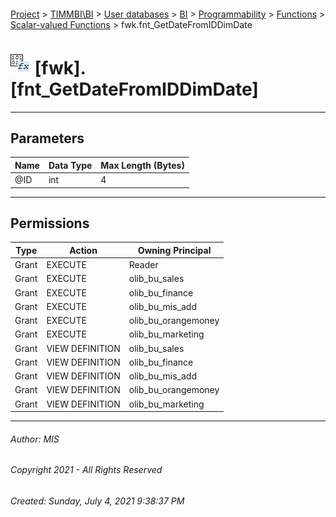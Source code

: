 #### 

[Project](../../../../../../index.md) > [TIMMBI\\BI](../../../../../index.md) > [User databases](../../../../index.md) > [BI](../../../index.md) > [Programmability](../../index.md) > [Functions](../index.md) > [Scalar-valued Functions](Scalar-valued_Functions.md) > fwk.fnt_GetDateFromIDDimDate

# ![Scalar-valued Functions](../../../../../../Images/Function_Scalar32.png) [fwk].[fnt_GetDateFromIDDimDate]

---

## <a name="#parameters"></a>Parameters

| Name | Data Type | Max Length (Bytes) |
|---|---|---|
| @ID | int | 4 |


---

## <a name="#permissions"></a>Permissions

| Type | Action | Owning Principal |
|---|---|---|
| Grant | EXECUTE | Reader |
| Grant | EXECUTE | olib_bu_sales |
| Grant | EXECUTE | olib_bu_finance |
| Grant | EXECUTE | olib_bu_mis_add |
| Grant | EXECUTE | olib_bu_orangemoney |
| Grant | EXECUTE | olib_bu_marketing |
| Grant | VIEW DEFINITION | olib_bu_sales |
| Grant | VIEW DEFINITION | olib_bu_finance |
| Grant | VIEW DEFINITION | olib_bu_mis_add |
| Grant | VIEW DEFINITION | olib_bu_orangemoney |
| Grant | VIEW DEFINITION | olib_bu_marketing |


---

###### Author:  MIS

###### Copyright 2021 - All Rights Reserved

###### Created: Sunday, July 4, 2021 9:38:37 PM

